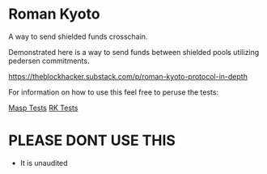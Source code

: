 # Roman Kyoto

A way to send shielded funds crosschain.

Demonstrated here is a way to send funds between shielded pools utilizing pedersen commitments. 

https://theblockhacker.substack.com/p/roman-kyoto-protocol-in-depth

For information on how to use this feel free to peruse the tests:

[Masp Tests](https://github.com/blockhackersio/roman-kyoto/blob/master/protocol/test/masp.test.ts)
[RK Tests](https://github.com/blockhackersio/roman-kyoto/blob/master/protocol/test/rk.test.ts)


# PLEASE DONT USE THIS

- It is unaudited
